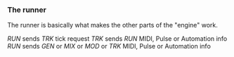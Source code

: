 ### The runner
The runner is basically what makes the other parts of the "engine" work.

_RUN_ sends _TRK_ tick request
_TRK_ sends _RUN_ MIDI, Pulse or Automation info 
_RUN_ sends _GEN_ or _MIX_ or _MOD_ or _TRK_ MIDI, Pulse or Automation info 

